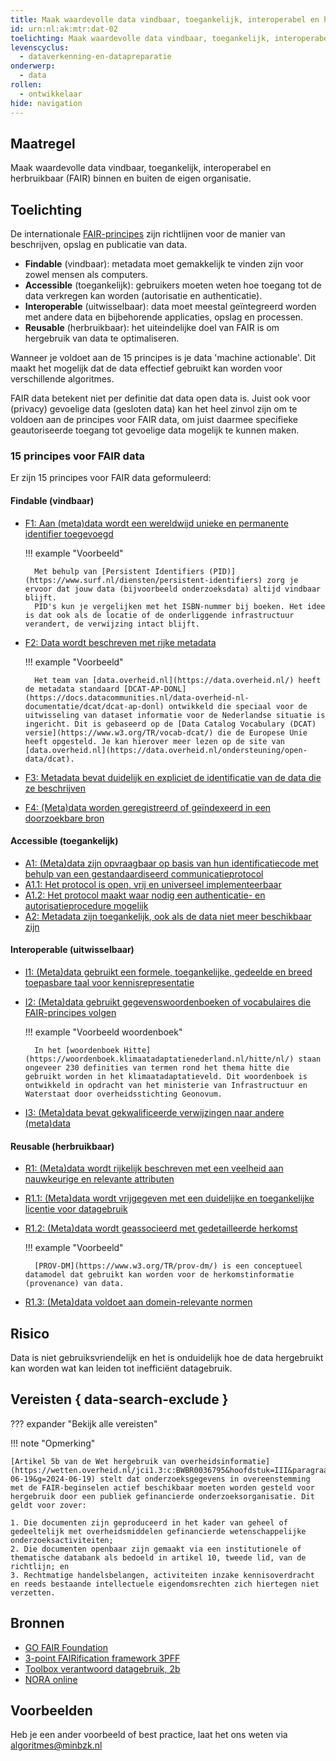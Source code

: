 ```yaml
---
title: Maak waardevolle data vindbaar, toegankelijk, interoperabel en herbruikbaar (FAIR) binnen en buiten de eigen organisatie
id: urn:nl:ak:mtr:dat-02
toelichting: Maak waardevolle data vindbaar, toegankelijk, interoperabel en herbruikbaar (FAIR) binnen en buiten de eigen organisatie.
levenscyclus:
  - dataverkenning-en-datapreparatie
onderwerp:
  - data
rollen:
  - ontwikkelaar
hide: navigation
---
```


<!-- tags -->

## Maatregel

Maak waardevolle data vindbaar, toegankelijk, interoperabel en herbruikbaar (FAIR) binnen en buiten de eigen organisatie.

## Toelichting

De internationale [FAIR-principes](https://www.gofair.foundation/) zijn richtlijnen voor de manier van beschrijven, opslag en publicatie van data. 

- **Findable** (vindbaar): metadata moet gemakkelijk te vinden zijn voor zowel mensen als computers.
- **Accessible** (toegankelijk): gebruikers moeten weten hoe toegang tot de data verkregen kan worden (autorisatie en authenticatie).
- **Interoperable** (uitwisselbaar): data moet meestal geïntegreerd worden met andere data en bijbehorende applicaties, opslag en processen.
- **Reusable** (herbruikbaar): het uiteindelijke doel van FAIR is om hergebruik van data te optimaliseren.

Wanneer je voldoet aan de 15 principes is je data 'machine actionable'. Dit maakt het mogelijk dat de data effectief gebruikt kan worden voor verschillende algoritmes.

FAIR data betekent niet per definitie dat data open data is. Juist ook voor (privacy) gevoelige data (gesloten data) kan het heel zinvol zijn om te voldoen aan de principes voor FAIR data, om juist daarmee specifieke geautoriseerde toegang tot gevoelige data mogelijk te kunnen maken.

### 15 principes voor FAIR data

Er zijn 15 principes voor FAIR data geformuleerd:

#### Findable (vindbaar)
- [F1: Aan (meta)data wordt een wereldwijd unieke en permanente identifier toegevoegd](https://www.gofair.foundation/f1)

    !!! example "Voorbeeld"

        Met behulp van [Persistent Identifiers (PID)](https://www.surf.nl/diensten/persistent-identifiers) zorg je ervoor dat jouw data (bijvoorbeeld onderzoeksdata) altijd vindbaar blijft. 
        PID's kun je vergelijken met het ISBN-nummer bij boeken. Het idee is dat ook als de locatie of de onderliggende infrastructuur verandert, de verwijzing intact blijft. 

- [F2: Data wordt beschreven met rijke metadata](https://www.gofair.foundation/f2)

    !!! example "Voorbeeld"

        Het team van [data.overheid.nl](https://data.overheid.nl/) heeft de metadata standaard [DCAT-AP-DONL](https://docs.datacommunities.nl/data-overheid-nl-documentatie/dcat/dcat-ap-donl) ontwikkeld die speciaal voor de uitwisseling van dataset informatie voor de Nederlandse situatie is ingericht. Dit is gebaseerd op de [Data Catalog Vocabulary (DCAT) versie](https://www.w3.org/TR/vocab-dcat/) die de Europese Unie heeft opgesteld. Je kan hierover meer lezen op de site van [data.overheid.nl](https://data.overheid.nl/ondersteuning/open-data/dcat).

- [F3: Metadata bevat duidelijk en expliciet de identificatie van de data die ze beschrijven](https://www.gofair.foundation/f3)
- [F4: (Meta)data worden geregistreerd of geïndexeerd in een doorzoekbare bron](https://www.gofair.foundation/f4) 

#### Accessible (toegankelijk)
- [A1: (Meta)data zijn opvraagbaar op basis van hun identificatiecode met behulp van een gestandaardiseerd communicatieprotocol](https://www.gofair.foundation/a1) 
- [A1.1: Het protocol is open, vrij en universeel implementeerbaar](https://www.gofair.foundation/a1-1) 
- [A1.2: Het protocol maakt waar nodig een authenticatie- en autorisatieprocedure mogelijk](https://www.gofair.foundation/a1-2) 
- [A2: Metadata zijn toegankelijk, ook als de data niet meer beschikbaar zijn](https://www.gofair.foundation/a2) 

#### Interoperable (uitwisselbaar)
- [I1: (Meta)data gebruikt een formele, toegankelijke, gedeelde en breed toepasbare taal voor kennisrepresentatie](https://www.gofair.foundation/i1) 
- [I2: (Meta)data gebruikt gegevenswoordenboeken of vocabulaires die FAIR-principes volgen](https://www.gofair.foundation/i2) 

    !!! example "Voorbeeld woordenboek"

        In het [woordenboek Hitte](https://woordenboek.klimaatadaptatienederland.nl/hitte/nl/) staan ongeveer 230 definities van termen rond het thema hitte die gebruikt worden in het klimaatadaptatieveld. Dit woordenboek is ontwikkeld in opdracht van het ministerie van Infrastructuur en Waterstaat door overheidsstichting Geonovum.

- [I3: (Meta)data bevat gekwalificeerde verwijzingen naar andere (meta)data](https://www.gofair.foundation/i3) 

#### Reusable (herbruikbaar)
- [R1: (Meta)data wordt rijkelijk beschreven met een veelheid aan nauwkeurige en relevante attributen](https://www.gofair.foundation/r1) 
- [R1.1: (Meta)data wordt vrijgegeven met een duidelijke en toegankelijke licentie voor datagebruik](https://www.gofair.foundation/r1-1) 
- [R1.2: (Meta)data wordt geassocieerd met gedetailleerde herkomst](https://www.gofair.foundation/r1-1) 

    !!! example "Voorbeeld"

        [PROV-DM](https://www.w3.org/TR/prov-dm/) is een conceptueel datamodel dat gebruikt kan worden voor de herkomstinformatie (provenance) van data. 
        
- [R1.3: (Meta)data voldoet aan domein-relevante normen](https://www.gofair.foundation/r1-3)

## Risico
Data is niet gebruiksvriendelijk en het is onduidelijk hoe de data hergebruikt kan worden wat kan leiden tot inefficiënt datagebruik. 

## Vereisten { data-search-exclude }
??? expander "Bekijk alle vereisten"
    <!-- list_vereisten_on_maatregelen_page -->

!!! note "Opmerking"

    [Artikel 5b van de Wet hergebruik van overheidsinformatie](https://wetten.overheid.nl/jci1.3:c:BWBR0036795&hoofdstuk=III&paragraaf=3.1&artikel=5b&z=2024-06-19&g=2024-06-19) stelt dat onderzoeksgegevens in overeenstemming met de FAIR-beginselen actief beschikbaar moeten worden gesteld voor hergebruik door een publiek gefinancierde onderzoeksorganisatie. Dit geldt voor zover:

    1. Die documenten zijn geproduceerd in het kader van geheel of gedeeltelijk met overheidsmiddelen gefinancierde wetenschappelijke onderzoeksactiviteiten;
    2. Die documenten openbaar zijn gemaakt via een institutionele of thematische databank als bedoeld in artikel 10, tweede lid, van de richtlijn; en
    3. Rechtmatige handelsbelangen, activiteiten inzake kennisoverdracht en reeds bestaande intellectuele eigendomsrechten zich hiertegen niet verzetten.
 
## Bronnen

- [GO FAIR Foundation](https://www.gofair.foundation/interpretation)
- [3-point FAIRification framework 3PFF](https://www.go-fair.org/how-to-go-fair/)
- [Toolbox verantwoord datagebruik, 2b](https://realisatieibds.nl/page/view/ff607c02-9f09-440a-a0e7-9bbb6c7ceb09/3-data-verzamelen)
- [NORA online](https://www.noraonline.nl/wiki/FAIR-principes)

## Voorbeelden
Heb je een ander voorbeeld of best practice, laat het ons weten via [algoritmes@minbzk.nl](mailto:algoritmes@minbzk.nl)
